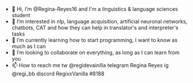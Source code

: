 - 👋 Hi, I’m @Regina-Reyes16 and I'm a linguistics & language sciences student
- 👀 I’m interested in nlp, language acquisition, artificial neuronal networks, chatbots, CAT and how they can help in translator's and interpreter's tasks
- 🌱 I’m currently learning how to start programming, I want to know as much as I can 
- 💞️ I’m looking to collaborate on everything, as long as I can learn from you 
- 📫 How to reach me tw @regidevainilla telegram Regina Reyes ig @regi_bb discord RegixxVanilla #8188

<!---
Regina-Reyes16/Regina-Reyes16 is a ✨ special ✨ repository because its `README.md` (this file) appears on your GitHub profile.
You can click the Preview link to take a look at your changes.
--->
